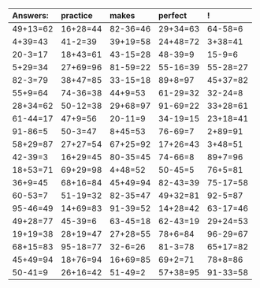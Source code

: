 | Answers: | practice | makes | perfect | ! |
| :--- | :--- | :--- | :--- | :--- |
| 49+13=62 | 16+28=44 | 82-36=46 | 29+34=63 | 64-58=6 | 
| 4+39=43 | 41-2=39 | 39+19=58 | 24+48=72 | 3+38=41 | 
| 20-3=17 | 18+43=61 | 43-15=28 | 48-39=9 | 15-9=6 | 
| 5+29=34 | 27+69=96 | 81-59=22 | 55-16=39 | 55-28=27 | 
| 82-3=79 | 38+47=85 | 33-15=18 | 89+8=97 | 45+37=82 | 
| 55+9=64 | 74-36=38 | 44+9=53 | 61-29=32 | 32-24=8 | 
| 28+34=62 | 50-12=38 | 29+68=97 | 91-69=22 | 33+28=61 | 
| 61-44=17 | 47+9=56 | 20-11=9 | 34-19=15 | 23+18=41 | 
| 91-86=5 | 50-3=47 | 8+45=53 | 76-69=7 | 2+89=91 | 
| 58+29=87 | 27+27=54 | 67+25=92 | 17+26=43 | 3+48=51 | 
| 42-39=3 | 16+29=45 | 80-35=45 | 74-66=8 | 89+7=96 | 
| 18+53=71 | 69+29=98 | 4+48=52 | 50-45=5 | 76+5=81 | 
| 36+9=45 | 68+16=84 | 45+49=94 | 82-43=39 | 75-17=58 | 
| 60-53=7 | 51-19=32 | 82-35=47 | 49+32=81 | 92-5=87 | 
| 95-46=49 | 14+69=83 | 91-39=52 | 14+28=42 | 63-17=46 | 
| 49+28=77 | 45-39=6 | 63-45=18 | 62-43=19 | 29+24=53 | 
| 19+19=38 | 28+19=47 | 27+28=55 | 78+6=84 | 96-29=67 | 
| 68+15=83 | 95-18=77 | 32-6=26 | 81-3=78 | 65+17=82 | 
| 45+49=94 | 18+76=94 | 16+69=85 | 69+2=71 | 78+8=86 | 
| 50-41=9 | 26+16=42 | 51-49=2 | 57+38=95 | 91-33=58 | 
